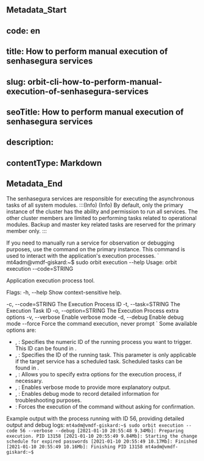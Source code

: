 ## Metadata_Start 
## code: en
## title: How to perform manual execution of senhasegura services 
## slug: orbit-cli-how-to-perform-manual-execution-of-senhasegura-services 
## seoTitle: How to perform manual execution of senhasegura services 
## description:  
## contentType: Markdown 
## Metadata_End
The senhasegura services are responsible for executing the asynchronous tasks of all system modules.
:::(Info) (Info)
By default, only the primary instance of the cluster has the ability and permission to run all services. The other cluster members are limited to performing tasks related to operational modules. Backup and master key related tasks are reserved for the primary member only.
:::

If you need to manually run a service for observation or debugging purposes, use the  command on the primary instance. This command is used to interact with the application's execution processes.
` 
mt4adm@vmdf-giskard:~$ sudo orbit execution --help
Usage: orbit execution --code=STRING

Application execution process tool.

Flags:
   -h, --help Show context-sensitive help.

   -c, --code=STRING The Execution Process ID
   -t, --task=STRING The Execution Task ID
   -o, --option=STRING The Execution Process extra options
   -v, --verbose Enable verbose mode
   -d, --debug Enable debug mode
       --force Force the command execution, never prompt
` 
Some available options are:

* , : Specifies the numeric ID of the running process you want to trigger. This ID can be found in .
* , : Specifies the ID of the running task. This parameter is only applicable if the target service has a scheduled task. Scheduled tasks can be found in .
* , : Allows you to specify extra options for the execution process, if necessary.
* , : Enables verbose mode to provide more explanatory output.
* , : Enables debug mode to record detailed information for troubleshooting purposes.
* : Forces the execution of the command without asking for confirmation.

Example output with the process running with ID 56, providing detailed output and debug logs:
`
mt4adm@vmdf-giskard:~$ sudo orbit execution --code 56 --verbose --debug
[2021-01-10 20:55:48 9.34Mb]: Preparing execution. PID 13158
[2021-01-10 20:55:49 9.84Mb]: Starting the change schedule for expired passwords
[2021-01-10 20:55:49 10.17Mb]: Finished
[2021-01-10 20:55:49 10.16Mb]: Finishing PID 13158
mt4adm@vmdf-giskard:~$
` 

